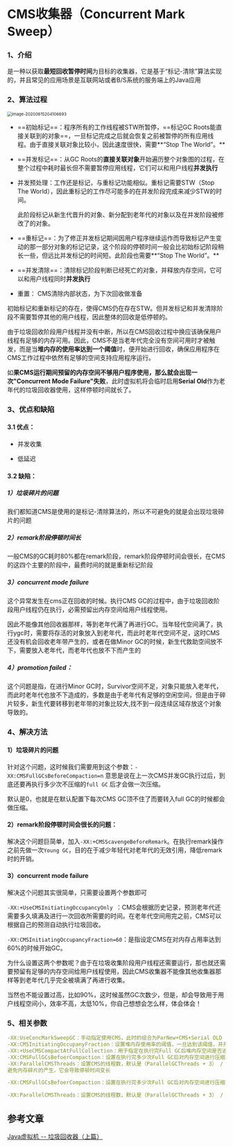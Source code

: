 # CMS收集器（Concurrent Mark Sweep）

### 1、介绍

是一种以获取**最短回收暂停时间**为目标的收集器，它是基于“标记-清除”算法实现的，并且常见的应用场景是互联网站或者B/S系统的服务端上的Java应用



### 2、算法过程

<img src="https://gitee.com/BlacksJack/picture-bed/raw/master/img/20200910165305.png" alt="image-20200615204106693" style="zoom: 67%;" />



- ==初始标记==：程序所有的工作线程被STW所暂停，==标记GC Roots能直接关联到的对象==，一旦标记完成之后就会恢复之前被暂停的所有应用线程。由于直接关联对象比较小，因此速度很快，需要**“Stop The World”。**

- ==并发标记==：从GC Roots的**直接关联对象**开始遍历整个对象图的过程，在整个过程中耗时最长但不需要暂停应用线程，它们可以和用户线程**并发执行**  

-  并发预处理：工作还是标记，与重标记功能相似。重标记需要STW（Stop The World），因此重标记的工作尽可能多的在并发阶段完成来减少STW的时间。

   此阶段标记从新生代晋升的对象、新分配到老年代的对象以及在并发阶段被修改了的对象。

- ==重标记==：为了修正并发标记期间因用户程序继续运作而导致标记产生变动的那一部分对象的标记记录，这个阶段的停顿时间一般会比初始标记阶段稍长一些，但远比并发标记的时间短。此阶段也需要**“Stop The World”。**

- ==并发清除==：清除标记阶段判断已经死亡的对象，并释放内存空间，它可以和用户线程同时**并发执行**

- 重置： CMS清除内部状态，为下次回收做准备

初始标记和重新标记的存在，使得CMS仍在存在STW。但并发标记和并发清除阶段不需要暂停其他的用户线程，因此整体的回收是低停顿的。

由于垃圾回收阶段用户线程并没有中断，所以在CMS回收过程中换应该确保用户线程有足够的内存可用。因此，CMS不是当老年代完全没有空间可用时才被触发，而是当**堆内存的使用率达到一个阈值**时，便开始进行回收，确保应用程序在CMS工作过程中依然有足够的空间支持应用程序运行。

如**果CMS运行期间预留的内存空间不够用户程序使用，那么就会出现一次"Concurrent Mode Failure"失败**，此时虚拟机将会临时启用**Serial Old**作为老年代的垃圾回收器使用，这样停顿时间就长了。



### 3、优点和缺陷

#### 3.1 优点：

- 并发收集

- 低延迟

  

#### 3.2 缺陷：

##### 1）垃圾碎片的问题

​	我们都知道CMS是使用的是标记-清除算法的，所以不可避免的就是会出现垃圾碎片的问题

##### 2）remark阶段停顿时间长

一般CMS的GC耗时80%都在remark阶段，remark阶段停顿时间会很长，在CMS的这四个主要的阶段中，最费时间的就是重新标记阶段

##### 3）concurrent mode failure

这个异常发生在cms正在回收的时候。执行CMS GC的过程中，由于垃圾回收阶段用户线程仍在执行，必需预留出内存空间给用户线程使用。

因此不能像其他回收器那样，等到老年代满了再进行GC。当年轻代空间满了，执行ygc时，需要将存活的对象放入到老年代，而此时老年代空间不足，这时CMS还没有机会回收老年带产生的，或者在做Minor GC的时候，新生代救助空间放不下，需要放入老年代，而老年代也放不下而产生的

##### 4）promotion failed：

这个问题是指，在进行Minor GC时，Survivor空间不足，对象只能放入老年代，而此时老年代也放不下造成的，多数是由于老年代有足够的空闲空间，但是由于碎片较多，新生代要转移到老年带的对象比较大,找不到一段连续区域存放这个对象导致的。



### 4、解决方法

#### 1）垃圾碎片的问题

针对这个问题，这时候我们需要用到这个参数：`-XX:CMSFullGCsBeforeCompaction=n` 意思是说在上一次CMS并发GC执行过后，到底还要再执行多少次不压缩的`full GC` 后才会做一次压缩。

默认是0，也就是在默认配置下每次CMS GC顶不住了而要转入full GC的时候都会做压缩。



#### 2）remark阶段停顿时间会很长的问题：

解决这个问题巨简单，加入`-XX:+CMSScavengeBeforeRemark`。在执行remark操作之前先做一次`Young GC`，目的在于减少年轻代对老年代的无效引用，降低remark时的开销。



#### 3）concurrent mode failure

解决这个问题其实很简单，只需要设置两个参数即可

`-XX:+UseCMSInitiatingOccupancyOnly `：CMS会根据历史记录，预测老年代还需要多久填满及进行一次回收所需要的时间。在老年代空间用完之前，CMS可以根据自己的预测自动执行垃圾回收。

`-XX:CMSInitiatingOccupancyFraction=60`：是指设定CMS在对内存占用率达到60%的时候开始GC。

为什么设置这两个参数呢？由于在垃圾收集阶段用户线程还需要运行，那也就还需要预留有足够的内存空间给用户线程使用，因此CMS收集器不能像其他收集器那样等到老年代几乎完全被填满了再进行收集。

当然也不能设置过高，比如90%，这时候虽然GC次数少，但是，却会导致用于用户线程空间小，效率不高，太低10%，你自己想想会怎么样，体会体会！



###  5、相关参数

```yaml
-XX:UseConcMarkSweepGC：手动指定使用CMS，此时的组合为ParNew+CMS+Serial OLD（后备方案）
-XX:CMSInitiatingOccupanyFraction：设置堆内存使用率的阈值，一旦达到该阈值，并开始进行回收，默认值为68
-XX:+UseCMSCompactAtFullCollection：用于指定在执行完Full GC后堆内存空间是否进行压缩整理。避免内存碎片的产生，它会导致停顿时间变长
-XX:CMSFullGCsBefoerCompaction：设置在执行完多少次Full GC后对内存空间进行压缩整理
-XX:ParallelCMSThreads：设置CMS的线程数，默认是（ParallelGCThreads + 3） / 4
避免内存碎片的产生，它会导致停顿时间变长

-XX:CMSFullGCsBefoerCompaction：设置在执行完多少次Full GC后对内存空间进行压缩整理

-XX:ParallelCMSThreads：设置CMS的线程数，默认是（ParallelGCThreads + 3） / 4
```



## 参考文章

[Java虚拟机 -- 垃圾回收器（上篇）](https://blog.csdn.net/Forlogen/article/details/106724160)

